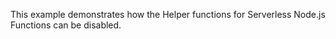 This example demonstrates how the Helper functions for Serverless Node.js Functions can be disabled.
